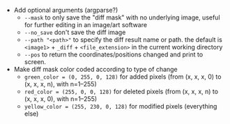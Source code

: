 - Add optional arguments (argparse?)
    - `--mask` to only save the "diff mask" with no underlying image, useful for further editing in an image/art software
    - `--no_save` don't save the diff image
    - `--path "<path>"` to specify the diff result name or path. the default is `<image1>` + `_diff` + `<file_extension>` in the current working directory
    - `--pos` to return the coordinates/positions changed and print to screen.
- Make diff mask color coded according to type of change
    - `green_color = (0, 255, 0, 128)` for added pixels (from (x, x, x, 0) to (x, x, x, n), with n=1–255)
    - `red_color = (255, 0, 0, 128)` for deleted pixels (from (x, x, x, n) to (x, x, x, 0), with n=1–255)
    - `yellow_color = (255, 230, 0, 128)` for modified pixels (everything else)